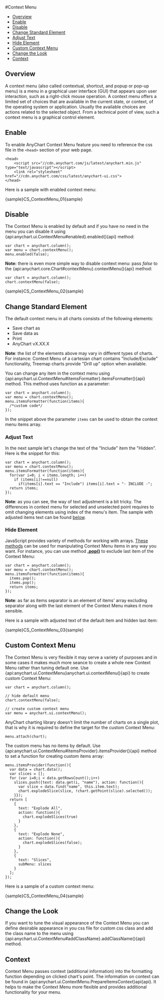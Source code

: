 #Context Menu

* [Overview](#overview)
* [Enable](#enable)
* [Disable](#disable)
* [Change Standard Element](#change_standard_element)
 * [Adjust Text](#adjust_text)
 * [Hide Element](#hide_element)
* [Custom Context Menu](#custom_context_menu)
* [Change the Look](#change_the_look)
* [Context](#context)

## Overview 

A context menu (also called contextual, shortcut, and popup or pop-up menu) is a menu in a graphical user interface (GUI) that appears upon user interaction, such as a right-click mouse operation. A context menu offers a limited set of choices that are available in the current state, or context, of the operating system or application. Usually the available choices are actions related to the selected object. From a technical point of view, such a context menu is a graphical control element.

## Enable

To enable AnyChart Context Menu feature you need to reference the css file in the `<head>` section of your web page.
 
```
<head>
    <script src="//cdn.anychart.com/js/latest/anychart.min.js" type="text/javascript"></script>
    <link rel="stylesheet" href="//cdn.anychart.com/css/latest/anychart-ui.css">
</head>
```

Here is a sample with enabled context menu: 

{sample}CS\_ContextMenu\_01{sample}

## Disable

The Context Menu is enabled by default and if you have no need in the menu you can disable it using {api:anychart.ui.ContextMenu#enabled}.enabled(){api} method:

```
var chart = anychart.column();
var menu = chart.contextMenu();
menu.enabled(false);
```

**Note:** there is even more simple way to disable context menu: pass *false* to the {api:anychart.core.Chart#contextMenu}.contextMenu(){api} method:

```
var chart = anychart.column();
chart.contextMenu(false);
```

{sample}CS\_ContextMenu\_02{sample}

## Change Standard Element

The default context menu in all charts consists of the following elements:

* Save chart as
* Save data as
* Print 
* AnyChart vX.XX.X

**Note**: the list of the elements above may vary in different types of charts. For instance: Context Menu of a cartesian chart contains "Include/Exclude" functionality, Treemap charts provide "Drill up" option when available.
  
You can change any item in the context menu using {api:anychart.ui.ContextMenu#itemsFormatter}.itemsFormatter(){api} method. This method uses function as a parameter:

```
var chart = anychart.column();
var menu = chart.contextMenu();
menu.itemsFormatter(function(items){
  /*custom code*/
});
```

In the snippet above the parameter `items` can be used to obtain the context menu items array.  

### Adjust Text

In the next sample let's change the text of the "Include" item the "Hidden". Here is the snippet for this:

```
var chart = anychart.column();
var menu = chart.contextMenu();
menu.itemsFormatter(function(items){
  for(var i=0; i < items.length; i++)
    if (items[i]!==null)
      if(items[i].text == "Include") items[i].text = "- INCLUDE -";
  return items;
});
```

**Note**: as you can see, the way of text adjustment is a bit tricky. The differences in context menu for selected and unselected point requires to omit changing elements using index of the menu's item. The sample with adjusted items text can be found [below](#sample).
  
### Hide Element

JavaScript provides variety of methods for working with arrays. [These methods](//developer.mozilla.org/en-US/docs/Web/JavaScript/Reference/Global_Objects/Array#Methods_2) can be used for manipulating Context Menu items in any way you want. For instance, you can use method [**.pop()**](//developer.mozilla.org/en-US/docs/Web/JavaScript/Reference/Global_Objects/Array/pop) to exclude last item of the Context Menu:

```
var chart = anychart.column();
var menu = chart.contextMenu();
menu.itemsFormatter(function(items){
  items.pop();
  items.pop();
  return items;
});
```

**Note**: as far as items separator is an element of items' array excluding separator along with the last element of the Context Menu makes it more sensible.  
  
Here is a sample with adjusted text of the default item and hidden last item:

<a name="sample"></a>
{sample}CS\_ContextMenu\_03{sample}

## Custom Context Menu

The Context Menu is very flexible it may serve a variety of purposes and in some cases it makes much more seance to create a whole new Context Menu rather than tuning default one. Use {api:anychart.ui.ContextMenu}anychart.ui.contextMenu(){api} to create custom Context Menu:

```
var chart = anychart.column();

// hide default menu
chart.contextMenu(false);

// create custom context menu
var menu = anychart.ui.contextMenu();
```

AnyChart charting library doesn't limit the number of charts on a single plot, that is why it is required to define the target for the custom Context Menu:
 
```
menu.attach(chart);
```

The custom menu has no items by default. Use {api:anychart.ui.ContextMenu#itemsProvider}.itemsProvider(){api} method to set a function for creating custom items array:

```
menu.itemsProvider(function(){
  var data = chart.data();
  var slices = [];
  for (var i=0;i < data.getRowsCount();i++)
    slices.push({text: data.get(i, "name"), action: function(){
      var slice = data.find("name", this.item.text);
      chart.explodeSlice(slice, !chart.getPoint(slice).selected());
    }});
  return [
    {
      text: "Explode All",
      action: function(){
        chart.explodeSlices(true)
      }
    },
    {
      text: "Explode None",
      action: function(){
        chart.explodeSlices(false);
      }
    },
    {
      text: "Slices",
      subMenu: slices
    }
  ];
});
```

Here is a sample of a custom context menu:

{sample}CS\_ContextMenu\_04{sample}

## Change the Look

If you want to tune the visual appearance of the Context Menu you can define desirable appearance in you css file for custom css class and add the class name to the menu using {api:anychart.ui.ContextMenu#addClassName}.addClassName(){api} method.

## Context

Context Menu passes context (additional information) into the formatting function depending on clicked chart's point. The information on context can be found in {api:anychart.ui.ContextMenu.PrepareItemsContext}api{api}. It helps to make the Context Menu more flexible and provides additional functionality for your menu.
